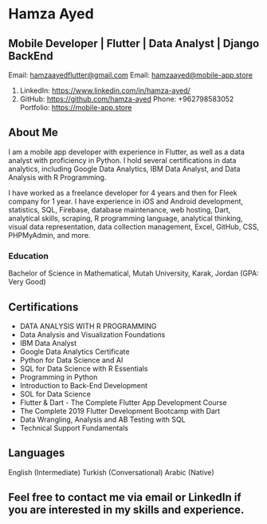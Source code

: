 # Hamza Ayed
## Mobile Developer | Flutter | Data Analyst | Django BackEnd
Email: hamzaayedflutter@gmail.com
Email: hamzaayed@mobile-app.store
1. LinkedIn: https://www.linkedin.com/in/hamza-ayed/ 
2. GitHub: https://github.com/hamza-ayed
Phone: +962798583052
Portfolio: https://mobile-app.store
## About Me
I am a mobile app developer with experience in Flutter, as well as a data analyst with proficiency in Python. I hold several certifications in data analytics, including Google Data Analytics, IBM Data Analyst, and Data Analysis with R Programming.

I have worked as a freelance developer for 4 years and then for Fleek company for 1 year. I have experience in iOS and Android development, statistics, SQL, Firebase, database maintenance, web hosting, Dart, analytical skills, scraping, R programming language, analytical thinking, visual data representation, data collection management, Excel, GitHub, CSS, PHPMyAdmin, and more.

### Education
Bachelor of Science in Mathematical, Mutah University, Karak, Jordan (GPA: Very Good)
## Certifications
- DATA ANALYSIS WITH R PROGRAMMING
- Data Analysis and Visualization Foundations
- IBM Data Analyst
- Google Data Analytics Certificate
- Python for Data Science and AI
- SQL for Data Science with R Essentials
- Programming in Python
- Introduction to Back-End Development
- SOL for Data Science
- Flutter & Dart - The Complete Flutter App Development Course
- The Complete 2019 Flutter Development Bootcamp with Dart
- Data Wrangling, Analysis and AB Testing with SQL
- Technical Support Fundamentals
## Languages
English (Intermediate)
Turkish (Conversational)
Arabic (Native)
## Feel free to contact me via email or LinkedIn if you are interested in my skills and experience.
